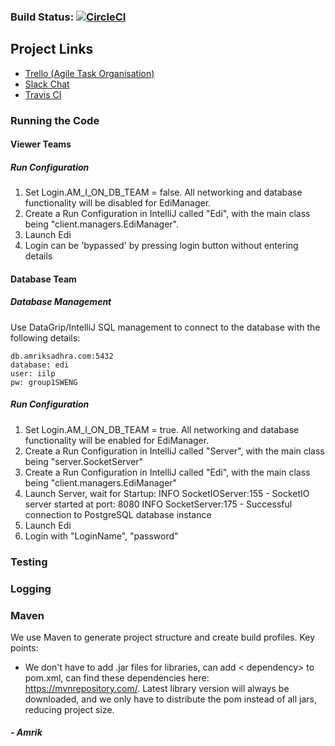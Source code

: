 ### Build Status: [![CircleCI](https://circleci.com/gh/hermanblarsen/SWEng1York.svg?style=shield&circle-token=e154ce67a04d48efa0149fc61c732c65a0dbc871)](https://circleci.com/gh/hermanblarsen/SWEng1York)
## Project Links

- [Trello (Agile Task Organisation)](https://trello.com/b/m53LdUNP/sweng-agile-board)
- [Slack Chat](https://sweng1york.slack.com/)
- [Travis CI](https://travis-ci.com/)

### Running the Code

#### Viewer Teams

##### Run Configuration

1. Set Login.AM_I_ON_DB_TEAM = false. All networking and database functionality will be disabled for EdiManager.
2. Create a Run Configuration in IntelliJ called "Edi", with the main class being "client.managers.EdiManager".
3. Launch Edi
4. Login can be 'bypassed' by pressing login button without entering details

#### Database Team

##### Database Management

Use DataGrip/IntelliJ SQL management to connect to the database with the following details:

	db.amriksadhra.com:5432
	database: edi
	user: iilp
	pw: group1SWENG

##### Run Configuration

1. Set Login.AM_I_ON_DB_TEAM = true. All networking and database functionality will be enabled for EdiManager.
2. Create a Run Configuration in IntelliJ called "Server", with the main class being "server.SocketServer"
3. Create a Run Configuration in IntelliJ called "Edi", with the main class being "client.managers.EdiManager"
4. Launch Server, wait for Startup:
	INFO  SocketIOServer:155 - SocketIO server started at port: 8080
	INFO  SocketServer:175 - Successful connection to PostgreSQL database instance
5. Launch Edi
6. Login with "LoginName", "password"

### Testing


### Logging


### Maven

We use Maven to generate project structure and create build profiles. Key points:

- We don't have to add .jar files for libraries, can add < dependency> to pom.xml, can find these dependencies here: https://mvnrepository.com/. Latest library version will always be downloaded, and we only have to distribute the pom instead of all jars, reducing project size.

##### - Amrik
